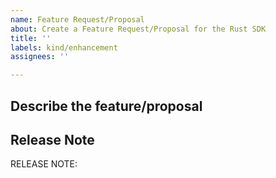 ```yaml
---
name: Feature Request/Proposal
about: Create a Feature Request/Proposal for the Rust SDK
title: ''
labels: kind/enhancement
assignees: ''

---
```

## Describe the feature/proposal



## Release Note
<!-- How should this new feature be announced in our release notes? It can be populated later. -->
<!-- Keep it as a single line. Examples: -->
<!-- RELEASE NOTE: **ADD** New feature in the Rust SDK. -->
<!-- RELEASE NOTE: **FIX** Bug in Client. -->
<!-- RELEASE NOTE: **UPDATE** Client dependencies. -->

RELEASE NOTE: 
